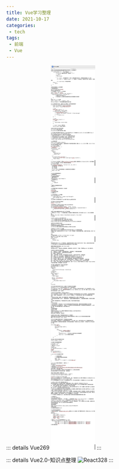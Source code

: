```yaml
---
title: Vue学习整理
date: 2021-10-17
categories:
 - tech
tags:
 - 前端
 - Vue
---
```


::: details Vue269
![React328](/img/Vue269.png)
:::

::: details Vue2.0-知识点整理
![React328](/img/Vue2.0-知识点整理.png)
:::
